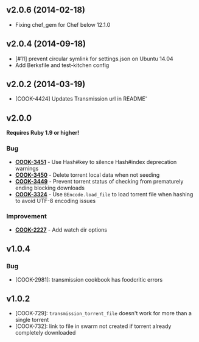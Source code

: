 v2.0.6 (2014-02-18)
-------------------
- Fixing chef_gem for Chef below 12.1.0

v2.0.4 (2014-09-18)
-------------------
- [#11] prevent circular symlink for settings.json on Ubuntu 14.04
- Add Berksfile and test-kitchen config

v2.0.2 (2014-03-19)
-------------------
- [COOK-4424] Updates Transmission url in README'


v2.0.0
------
**Requires Ruby 1.9 or higher!**

### Bug
- **[COOK-3451](https://tickets.chef.io/browse/COOK-3451)** - Use Hash#key to silence Hash#index deprecation warnings
- **[COOK-3450](https://tickets.chef.io/browse/COOK-3450)** - Delete torrent local data when not seeding
- **[COOK-3449](https://tickets.chef.io/browse/COOK-3449)** - Prevent torrent status of checking from prematurely ending blocking downloads
- **[COOK-3324](https://tickets.chef.io/browse/COOK-3324)** - Use `BEncode.load_file` to load torrent file when hashing to avoid UTF-8 encoding issues

### Improvement
- **[COOK-2227](https://tickets.chef.io/browse/COOK-2227)** - Add watch dir options

v1.0.4
------
### Bug
- [COOK-2981]: transmission cookbook has foodcritic errors

v1.0.2
------
- [COOK-729]: `transmission_torrent_file` doesn't work for more than a single torrent
- [COOK-732]: link to file in swarm not created if torrent already completely downloaded
